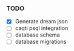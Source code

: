 ### TODO
- [x] Generate dream json
- [ ] caqti psql integration
- [ ] database schema
- [ ] database migrations
